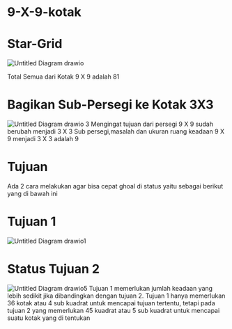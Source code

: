 # 9-X-9-kotak
# Star-Grid

![Untitled Diagram drawio](https://user-images.githubusercontent.com/92144487/136524741-8ba9a735-7dc4-436d-bc90-34a7b96a3f2e.png)

Total Semua dari Kotak 9 X 9 adalah 81

# Bagikan Sub-Persegi ke Kotak 3X3

![Untitled Diagram drawio 3](https://user-images.githubusercontent.com/92144487/136528427-4c801c1d-d34b-4fdd-a520-6f182d2d15ed.png)
 Mengingat tujuan dari persegi 9 X 9 sudah berubah menjadi 3 X 3 Sub persegi,masalah dan ukuran ruang keadaan 9 X 9 menjadi 3 X 3 adalah 9
 
 # Tujuan
 Ada 2 cara melakukan agar bisa cepat ghoal di status yaitu sebagai berikut yang di bawah ini
 # Tujuan 1
 ![Untitled Diagram drawio1](https://user-images.githubusercontent.com/92144487/136528628-fe632363-0ffa-4e3c-b19b-a7a6a14ab5ce.png)
 # Status Tujuan 2
 ![Untitled Diagram drawio5](https://user-images.githubusercontent.com/92144487/136529308-01ba4f24-80e7-47f3-b8fb-9199be3fa0df.png)
Tujuan 1 memerlukan jumlah keadaan yang lebih sedikit jika dibandingkan dengan tujuan 2. Tujuan 1 hanya memerlukan 36 kotak atau 4 sub kuadrat untuk mencapai tujuan tertentu, tetapi pada tujuan 2 yang memerlukan 45 kuadrat atau 5 sub kuadrat untuk mencapai suatu kotak yang di tentukan


